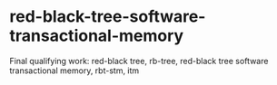 # red-black-tree-software-transactional-memory
Final qualifying work:
red-black tree, rb-tree, red-black tree software transactional memory, rbt-stm, itm
